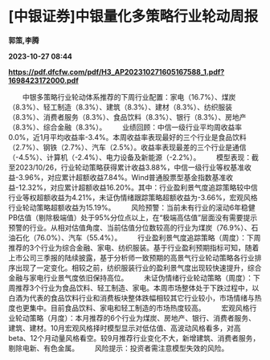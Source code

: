 # [中银证券]中银量化多策略行业轮动周报
**郭策,李腾**

**2023-10-27 08:44**

**https://pdf.dfcfw.com/pdf/H3_AP202310271605167588_1.pdf?1698423172000.pdf**

　　中银多策略行业轮动体系推荐的下周行业配置：家电（16.7%）、煤炭（8.3%）、轻工制造（8.3%）、建筑（8.3%）、建材（8.3%）、纺织服装（8.3%）、消费者服务（8.3%）、食品饮料（8.3%）、银行（8.3%）、房地产（8.3%）、综合金融（8.3%）。 　　业绩回顾：中信一级行业平均周收益率0.0%，近1月平均收益率-3.4%。本周收益率表现最好的三个行业是食品饮料（2.7%）、钢铁（2.7%）、汽车（2.5%）。收益率表现最差的三个行业是通信（-4.5%）、计算机（-2.4%）、电力设备及新能源（-2.2%）。 　　模型表现：截至2023/10/26，行业轮动策略获得累计收益3.88%，中信一级行业等权基准收益-3.96%，对应累计超额收益7.84%。Wind普通股票型基金指数基准收益-12.32%，对应累计超额收益16.20%。其中：行业盈利景气度追踪策略较中信行业等权超额收益为4.21%，未证伪情绪跟踪策略超额收益为-3.66%，宏观风格行业轮动策略超额收益为15.19%。 　　风险预警：当前未有行业的滚动6年稳健PB估值（剔除极端值）处于95%分位点以上，在“极端高估值”层面没有需要提示预警的行业。从相对估值角度、当前估值分位数较高的行业为煤炭（76.9%）、石油石化（76.0%）、汽车（55.4%）。 　　行业盈利景气度追踪策略（周度）：下周推荐的3个行业为综合金融、家电、纺织服装。基于行业盈利预期指标可知，随着上市公司三季报的陆续披露，基于分析师一致预期的高景气行业轮动策略各行业排序出现了一定变化。相较之前，纺织服装行业的盈利景气度出现较快速提升，综合金融与家电行业景气度依旧保持高位。 　　未证伪情绪行业轮动策略（周度）：下周推荐3个行业为食品饮料、轻工制造、家电。本周市场整体处于下跌过程中，以白酒为代表的食品饮料行业和消费板块整体跌幅相较其它行业较小，市场情绪与热度也更集中。目前食品饮料、家电和轻工制造的市场热度较高。 　　宏观风格行业轮动策略（月度）：本月推荐的6个行业为煤炭、房地产、银行、消费者服务、建筑、建材。10月宏观风格择时模型显示对低估值、高波动风格看多，对高beta、12个月动量风格看空。较9月推荐行业变化不大，新增建筑、消费者服务，剔除电新、有色金属。 　　风险提示：投资者需注意模型失效的风险。